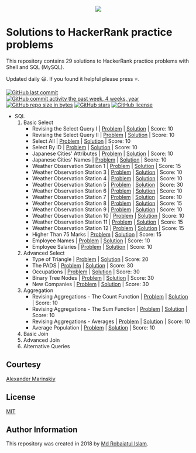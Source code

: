 <p align="center"><a href="https://www.hackerrank.com/kuttumiah"><img src="https://i0.wp.com/gradsingames.com/wp-content/uploads/2016/05/856771_668224053197841_1943699009_o.png" ></a></p>

# Solutions to HackerRank practice problems
This repository contains 29 solutions to HackerRank practice problems with Shell and SQL (MySQL).

Updated daily :smiley:. If you found it helpful please press :star:.

[![GitHub last commit](https://img.shields.io/github/last-commit/kuttumiah/HackerRankPractice.svg)](https://github.com/kuttumiah/HackerRankPractice) 
[![GitHub commit activity the past week, 4 weeks, year](https://img.shields.io/github/commit-activity/y/kuttumiah/HackerRankPractice.svg)](https://github.com/kuttumiah/HackerRankPractice)
[![GitHub repo size in bytes](https://img.shields.io/github/repo-size/kuttumiah/HackerRankPractice.svg)](https://github.com/kuttumiah/HackerRankPractice) 
[![GitHub stars](https://img.shields.io/github/stars/kuttumiah/HackerRankPractice.svg)](https://github.com/kuttumiah/HackerRankPractice)
[![GitHub license](https://img.shields.io/github/license/kuttumiah/HackerRankPractice.svg)](https://github.com/kuttumiah/HackerRankPractice)

- SQL
    01. Basic Select
        - Revising the Select Query I | [Problem](https://www.hackerrank.com/challenges/revising-the-select-query/problem) | [Solution](https://github.com/kuttumiah/HackerRankPractice/blob/master/SQL/01.%20Basic%20Select/001._Revising_the_Select_Query_I.sql) | Score: 10
        - Revising the Select Query II | [Problem](https://www.hackerrank.com/challenges/revising-the-select-query-2/problem) | [Solution](https://github.com/kuttumiah/HackerRankPractice/blob/master/SQL/01.%20Basic%20Select/002._Revising_the_Select_Query_II.sql) | Score: 10
        - Select All | [Problem](https://www.hackerrank.com/challenges/select-all-sql/problem) | [Solution](https://github.com/kuttumiah/HackerRankPractice/blob/master/SQL/01.%20Basic%20Select/003._Select_All.sql) | Score: 10
        - Select By ID | [Problem](https://www.hackerrank.com/challenges/select-by-id/problem) | [Solution](https://github.com/kuttumiah/HackerRankPractice/blob/master/SQL/01.%20Basic%20Select/004._Select_By_ID.sql) | Score: 10
        - Japanese Cities' Attributes | [Problem](https://www.hackerrank.com/challenges/japanese-cities-attributes/problem) | [Solution](https://github.com/kuttumiah/HackerRankPractice/blob/master/SQL/01.%20Basic%20Select/005._Japanese_Cities'_Attributes.sql) | Score: 10
        - Japanese Cities' Names | [Problem](https://www.hackerrank.com/challenges/japanese-cities-name/problem) | [Solution](https://github.com/kuttumiah/HackerRankPractice/blob/master/SQL/01.%20Basic%20Select/006._Japanese_Cities'_Names.sql) | Score: 10
        - Weather Observation Station 1 | [Problem](https://www.hackerrank.com/challenges/weather-observation-station-1/problem) | [Solution](https://github.com/kuttumiah/HackerRankPractice/blob/master/SQL/01.%20Basic%20Select/007._Weather_Observation_Station_1.sql) | Score: 15
        - Weather Observation Station 3 | [Problem](https://www.hackerrank.com/challenges/weather-observation-station-3/problem) | [Solution](https://github.com/kuttumiah/HackerRankPractice/blob/master/SQL/01.%20Basic%20Select/008._Weather_Observation_Station_3.sql) | Score: 10
        - Weather Observation Station 4 | [Problem](https://www.hackerrank.com/challenges/weather-observation-station-4/problem) | [Solution](https://github.com/kuttumiah/HackerRankPractice/blob/master/SQL/01.%20Basic%20Select/009._Weather_Observation_Station_4.sql) | Score: 10
        - Weather Observation Station 5 | [Problem](https://www.hackerrank.com/challenges/weather-observation-station-5/problem) | [Solution](https://github.com/kuttumiah/HackerRankPractice/blob/master/SQL/01.%20Basic%20Select/010._Weather_Observation_Station_5.sql) | Score: 30
        - Weather Observation Station 6 | [Problem](https://www.hackerrank.com/challenges/weather-observation-station-6/problem) | [Solution](https://github.com/kuttumiah/HackerRankPractice/blob/master/SQL/01.%20Basic%20Select/011._Weather_Observation_Station_6.sql) | Score: 10
        - Weather Observation Station 7 | [Problem](https://www.hackerrank.com/challenges/weather-observation-station-7/problem) | [Solution](https://github.com/kuttumiah/HackerRankPractice/blob/master/SQL/01.%20Basic%20Select/012._Weather_Observation_Station_7.sql) | Score: 10
        - Weather Observation Station 8 | [Problem](https://www.hackerrank.com/challenges/weather-observation-station-8/problem) | [Solution](https://github.com/kuttumiah/HackerRankPractice/blob/master/SQL/01.%20Basic%20Select/013._Weather_Observation_Station_8.sql) | Score: 15
        - Weather Observation Station 9 | [Problem](https://www.hackerrank.com/challenges/weather-observation-station-9/problem) | [Solution](https://github.com/kuttumiah/HackerRankPractice/blob/master/SQL/01.%20Basic%20Select/014._Weather_Observation_Station_9.sql) | Score: 10
        - Weather Observation Station 10 | [Problem](https://www.hackerrank.com/challenges/weather-observation-station-10/problem) | [Solution](https://github.com/kuttumiah/HackerRankPractice/blob/master/SQL/01.%20Basic%20Select/015._Weather_Observation_Station_10.sql) | Score: 10
        - Weather Observation Station 11 | [Problem](https://www.hackerrank.com/challenges/weather-observation-station-11/problem) | [Solution](https://github.com/kuttumiah/HackerRankPractice/blob/master/SQL/01.%20Basic%20Select/016._Weather_Observation_Station_11.sql) | Score: 15
        - Weather Observation Station 12 | [Problem](https://www.hackerrank.com/challenges/weather-observation-station-11/problem) | [Solution](https://github.com/kuttumiah/HackerRankPractice/blob/master/SQL/01.%20Basic%20Select/017._Weather_Observation_Station_12.sql) | Score: 15
        - Higher Than 75 Marks | [Problem](https://www.hackerrank.com/challenges/more-than-75-marks/problem) | [Solution](https://github.com/kuttumiah/HackerRankPractice/blob/master/SQL/01.%20Basic%20Select/018._Higher_Than_75_Marks.sql) | Score: 15
        - Employee Names | [Problem](https://www.hackerrank.com/challenges/name-of-employees/problem) | [Solution](https://github.com/kuttumiah/HackerRankPractice/blob/master/SQL/01.%20Basic%20Select/019._Employee_Names.sql) | Score: 10
        - Employee Salaries | [Problem](https://www.hackerrank.com/challenges/salary-of-employees/problem) | [Solution](https://github.com/kuttumiah/HackerRankPractice/blob/master/SQL/01.%20Basic%20Select/020._Employee_Salaries.sql) | Score: 10
    02. Advanced Select
        - Type of Triangle | [Problem](https://www.hackerrank.com/challenges/what-type-of-triangle/problem) | [Solution](https://github.com/kuttumiah/HackerRankPractice/blob/master/SQL/02.%20Advanced%20Select/001._Type_of_Triangle.sql) | Score: 20
        - The PADS | [Problem](https://www.hackerrank.com/challenges/the-pads/problem) | [Solution](https://github.com/kuttumiah/HackerRankPractice/blob/master/SQL/02.%20Advanced%20Select/002._The_PADS.sql) | Score: 30
        - Occupations | [Problem](https://www.hackerrank.com/challenges/occupations/problem) | [Solution](https://github.com/kuttumiah/HackerRankPractice/blob/master/SQL/02.%20Advanced%20Select/003._Occupations.sql) | Score: 30
        - Binary Tree Nodes | [Problem](https://www.hackerrank.com/challenges/binary-search-tree-1/problem) | [Solution](https://github.com/kuttumiah/HackerRankPractice/blob/master/SQL/02.%20Advanced%20Select/004._Binary_Tree_Nodes.sql) | Score: 30
        - New Companies | [Problem](https://www.hackerrank.com/challenges/the-company/problem) | [Solution](https://github.com/kuttumiah/HackerRankPractice/blob/master/SQL/02.%20Advanced%20Select/005._New_Companies.sql) | Score: 30
    03. Aggregation
        - Revising Aggregations - The Count Function | [Problem](https://www.hackerrank.com/challenges/revising-aggregations-the-count-function/problem) | [Solution](https://github.com/kuttumiah/HackerRankPractice/blob/master/SQL/03.%20Aggregation/001._Revising_Aggregations_-_The_Count_Function.sql) | Score: 10
        - Revising Aggregations - The Sum Function | [Problem](https://www.hackerrank.com/challenges/revising-aggregations-sum/problem) | [Solution](https://github.com/kuttumiah/HackerRankPractice/blob/master/SQL/03.%20Aggregation/002._Revising_Aggregations_-_The_Sum_Function.sql) | Score: 10
        - Revising Aggregations - Averages | [Problem](https://www.hackerrank.com/challenges/revising-aggregations-the-average-function/problem) | [Solution](https://github.com/kuttumiah/HackerRankPractice/blob/master/SQL/03.%20Aggregation/003._Revising_Aggregations_-_Averages.sql) | Score: 10
        - Average Population | [Problem](https://www.hackerrank.com/challenges/average-population/problem) | [Solution](https://github.com/kuttumiah/HackerRankPractice/blob/master/SQL/03.%20Aggregation/004._Average_Population.sql) | Score: 10
    04. Basic Join
    05. Advanced Join
    06. Alternative Queries

## Courtesy
[Alexander Marinskiy](https://github.com/marinskiy)

## License
[MIT](/LICENSE)

## Author Information
This repository was created in 2018 by [Md Robaiatul Islam](mailto:robaiat.shaon@gmail.com).
